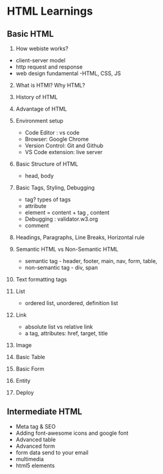 # HTML Learnings
## Basic HTML
1. How webiste works?

- client-server model
- http request and response
- web design fundamental -HTML, CSS, JS

2. What is HTMl? Why HTML? 
3. History of HTML 
4. Advantage of HTML
5. Environment setup 
    - Code Editor : vs code
    - Browser: Google Chrome
    - Version Control: Git and Github 
    - VS Code extension: live server

6. Basic Structure of HTML 
    - head, body
7. Basic Tags, Styling, Debugging
    - tag? types of tags
    - attribute
    - element = content + tag , content 
    - Debugging : validator.w3.org
    - comment
8. Headings, Paragraphs, Line Breaks, Horizontal rule 
9. Semantic HTML vs Non-Semantic HTML
    - semantic tag - header, footer, main, nav, form, table, 
    - non-semantic tag - div, span  
10. Text formatting tags
11. List
    - ordered list, unordered, definition list
12. Link
    - absolute list vs relative link
    - a tag, attributes: href, target, title
13. Image
13. Basic Table
14. Basic Form 
15. Entity
15. Deploy

## Intermediate HTML

- Meta tag & SEO
- Adding font-awesome icons and google font 
- Advanced table
- Advanced form 
- form data send to your email
- multimedia 
- html5 elements